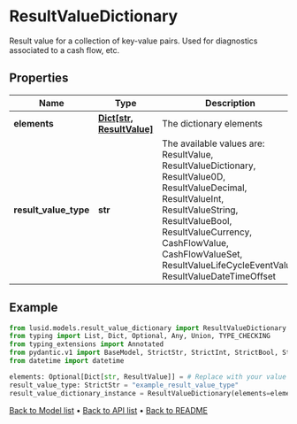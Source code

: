 # ResultValueDictionary

Result value for a collection of key-value pairs. Used for diagnostics associated to a cash flow, etc.
## Properties
Name | Type | Description | Notes
------------ | ------------- | ------------- | -------------
**elements** | [**Dict[str, ResultValue]**](ResultValue.md) | The dictionary elements | [optional] 
**result_value_type** | **str** | The available values are: ResultValue, ResultValueDictionary, ResultValue0D, ResultValueDecimal, ResultValueInt, ResultValueString, ResultValueBool, ResultValueCurrency, CashFlowValue, CashFlowValueSet, ResultValueLifeCycleEventValue, ResultValueDateTimeOffset | 
## Example

```python
from lusid.models.result_value_dictionary import ResultValueDictionary
from typing import List, Dict, Optional, Any, Union, TYPE_CHECKING
from typing_extensions import Annotated
from pydantic.v1 import BaseModel, StrictStr, StrictInt, StrictBool, StrictFloat, StrictBytes, Field, validator, ValidationError, conlist, constr
from datetime import datetime

elements: Optional[Dict[str, ResultValue]] = # Replace with your value
result_value_type: StrictStr = "example_result_value_type"
result_value_dictionary_instance = ResultValueDictionary(elements=elements, result_value_type=result_value_type)

```

[Back to Model list](../README.md#documentation-for-models) &#8226; [Back to API list](../README.md#documentation-for-api-endpoints) &#8226; [Back to README](../README.md)

